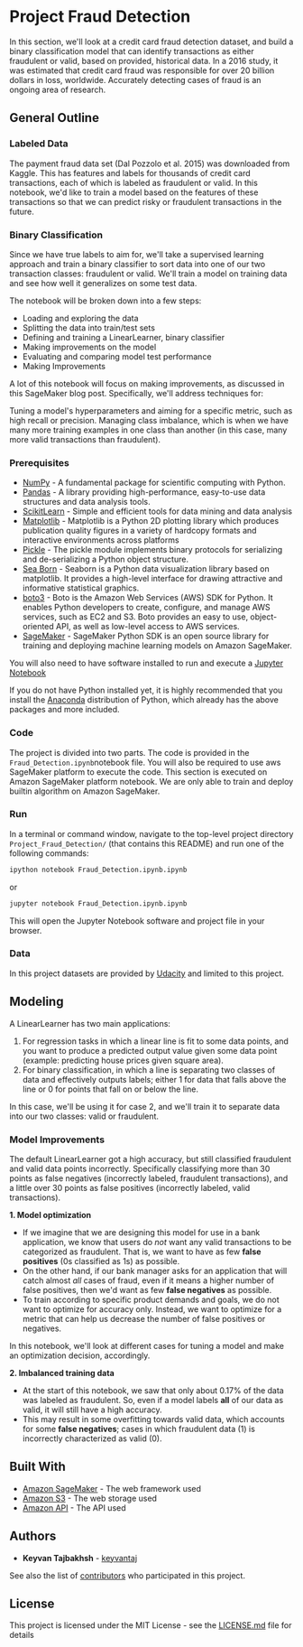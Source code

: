 # Project Fraud Detection

In this section, we'll look at a credit card fraud detection dataset, and build a binary classification model that can identify transactions as either fraudulent or valid, based on provided, historical data. In a 2016 study, it was estimated that credit card fraud was responsible for over 20 billion dollars in loss, worldwide. Accurately detecting cases of fraud is an ongoing area of research.

## General Outline

### Labeled Data

The payment fraud data set (Dal Pozzolo et al. 2015) was downloaded from Kaggle. This has features and labels for thousands of credit card transactions, each of which is labeled as fraudulent or valid. In this notebook, we'd like to train a model based on the features of these transactions so that we can predict risky or fraudulent transactions in the future.

### Binary Classification

Since we have true labels to aim for, we'll take a supervised learning approach and train a binary classifier to sort data into one of our two transaction classes: fraudulent or valid. We'll train a model on training data and see how well it generalizes on some test data.

The notebook will be broken down into a few steps:

- Loading and exploring the data
- Splitting the data into train/test sets
- Defining and training a LinearLearner, binary classifier
- Making improvements on the model
- Evaluating and comparing model test performance
- Making Improvements

A lot of this notebook will focus on making improvements, as discussed in this SageMaker blog post. Specifically, we'll address techniques for:

Tuning a model's hyperparameters and aiming for a specific metric, such as high recall or precision.
Managing class imbalance, which is when we have many more training examples in one class than another (in this case, many more valid transactions than fraudulent).


### Prerequisites

* [NumPy](https://www.numpy.org/) - A fundamental package for scientific computing with Python.
* [Pandas](https://pandas.pydata.org/) - A library providing high-performance, easy-to-use data structures and data analysis tools.
* [ScikitLearn](https://scikit-learn.org/stable/index.html) - Simple and efficient tools for data mining and data analysis
* [Matplotlib](https://matplotlib.org/) - Matplotlib is a Python 2D plotting library which produces publication quality figures in a variety of hardcopy formats and interactive environments across platforms
* [Pickle](https://docs.python.org/3/library/pickle.html) - The pickle module implements binary protocols for serializing and de-serializing a Python object structure.
* [Sea Born](https://seaborn.pydata.org/) - Seaborn is a Python data visualization library based on matplotlib. It provides a high-level interface for drawing attractive and informative statistical graphics.
* [boto3](https://boto3.amazonaws.com/v1/documentation/api/latest/index.html) - Boto is the Amazon Web Services (AWS) SDK for Python. It enables Python developers to create, configure, and manage AWS services, such as EC2 and S3. Boto provides an easy to use, object-oriented API, as well as low-level access to AWS services.
* [SageMaker](https://docs.aws.amazon.com/sagemaker/latest/dg/sagemaker-mkt-create-model-package.html) - SageMaker Python SDK is an open source library for training and deploying machine learning models on Amazon SageMaker.

You will also need to have software installed to run and execute a [Jupyter Notebook](http://ipython.org/notebook.html)

If you do not have Python installed yet, it is highly recommended that you install the [Anaconda](http://continuum.io/downloads) distribution of Python, which already has the above packages and more included. 

### Code

The project is divided into two parts. The code is provided in the `Fraud_Detection.ipynb`notebook file. You will also be required to use aws SageMaker platform to execute the code. This section is executed on Amazon SageMaker platform notebook. We are only able to train and deploy builtin algorithm on Amazon SageMaker.

### Run

In a terminal or command window, navigate to the top-level project directory `Project_Fraud_Detection/` (that contains this README) and run one of the following commands:

```bash
ipython notebook Fraud_Detection.ipynb.ipynb
```  
or
```bash
jupyter notebook Fraud_Detection.ipynb.ipynb
```

This will open the Jupyter Notebook software and project file in your browser.

### Data

In this project datasets are provided by [Udacity](https://eu.udacity.com/) and limited to this project.

## Modeling

A LinearLearner has two main applications:

1. For regression tasks in which a linear line is fit to some data points, and you want to produce a predicted output value given some data point (example: predicting house prices given square area).
2. For binary classification, in which a line is separating two classes of data and effectively outputs labels; either 1 for data that falls above the line or 0 for points that fall on or below the line.

In this case, we'll be using it for case 2, and we'll train it to separate data into our two classes: valid or fraudulent.

### Model Improvements

The default LinearLearner got a high accuracy, but still classified fraudulent and valid data points incorrectly. Specifically classifying more than 30 points as false negatives (incorrectly labeled, fraudulent transactions), and a little over 30 points as false positives (incorrectly labeled, valid transactions).

**1. Model optimization**
* If we imagine that we are designing this model for use in a bank application, we know that users do *not* want any valid transactions to be categorized as fraudulent. That is, we want to have as few **false positives** (0s classified as 1s) as possible. 
* On the other hand, if our bank manager asks for an application that will catch almost *all* cases of fraud, even if it means a higher number of false positives, then we'd want as few **false negatives** as possible.
* To train according to specific product demands and goals, we do not want to optimize for accuracy only. Instead, we want to optimize for a metric that can help us decrease the number of false positives or negatives. 
     
In this notebook, we'll look at different cases for tuning a model and make an optimization decision, accordingly.

**2. Imbalanced training data**
* At the start of this notebook, we saw that only about 0.17% of the data was labeled as fraudulent. So, even if a model labels **all** of our data as valid, it will still have a high accuracy. 
* This may result in some overfitting towards valid data, which accounts for some **false negatives**; cases in which fraudulent data (1) is incorrectly characterized as valid (0).

## Built With

* [Amazon SageMaker](https://aws.amazon.com/sagemaker/) - The web framework used
* [Amazon S3](https://aws.amazon.com/s3/) - The web storage used
* [Amazon API](https://aws.amazon.com/api-gateway/) - The API used

## Authors

* **Keyvan Tajbakhsh** - [keyvantaj](https://github.com/keyvantaj)

See also the list of [contributors](https://github.com/udacity/machine-learning/graphs/contributors) who participated in this project.

## License

This project is licensed under the MIT License - see the [LICENSE.md](LICENSE.md) file for details
